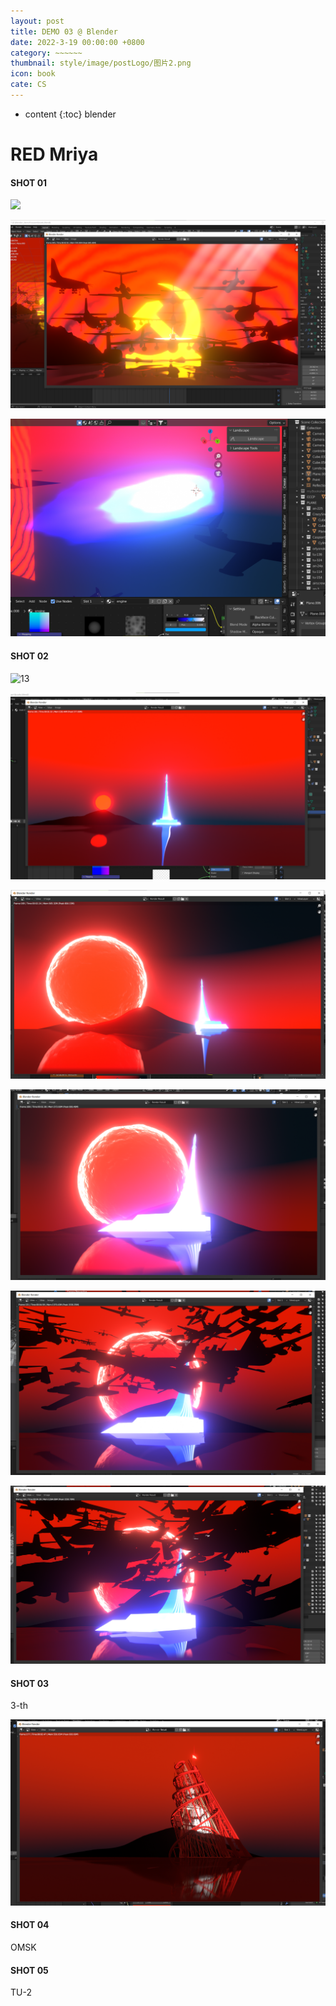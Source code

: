```yaml
---
layout: post
title: DEMO 03 @ Blender 
date: 2022-3-19 00:00:00 +0800
category: ~~~~~~
thumbnail: style/image/postLogo/图片2.png
icon: book
cate: CS
---
```



* content
{:toc}
blender



# RED Mriya

#### SHOT 01



![](style/image/ALL_MD_PIC/12.gif)

![1647705502575](style/image/ALL_MD_PIC/1647705502575.png)

![1647768642689](style/image/ALL_MD_PIC/1647768642689.png)

#### SHOT 02

![13](style/image/ALL_MD_PIC/13.gif)

![1648101016875](style/image/ALL_MD_PIC/1648101016875.png)

![1648108905379](style/image/ALL_MD_PIC/1648108905379.png)

![1648109244278](style/image/ALL_MD_PIC/1648109244278.png)

![1648455221819](style/image/ALL_MD_PIC/1648455221819.png)

![1648455410311](style/image/ALL_MD_PIC/1648455410311.png)

#### SHOT 03

3-th

![1648457064341](style/image/ALL_MD_PIC/1648457064341.png)

#### SHOT 04

OMSK



#### SHOT 05

TU-2